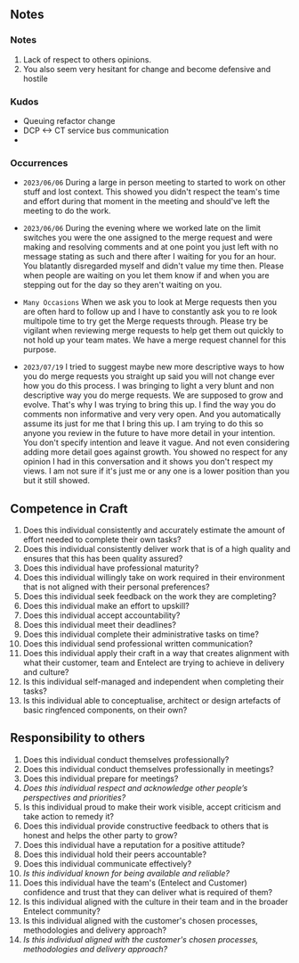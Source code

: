 
## Notes

### Notes

1. Lack of respect to others opinions. 
2. You also seem very hesitant for change and become defensive and hostile

### Kudos
- Queuing refactor change
- DCP <-> CT service bus communication
- 

### Occurrences

- ` 2023/06/06 ` 
  During a large in person meeting to started to work on other stuff and lost context. This showed you didn't respect the team's time and effort during that moment in the meeting and should've left the meeting to do the work.

- ` 2023/06/06 `
  During the evening where we worked late on the limit switches you were the one assigned to the merge request and were making and resolving comments and at one point you just left with no message stating as such and there after I waiting for you for an hour. You blatantly disregarded myself and didn't value my time then. Please when people are waiting on you let them know if and when you are stepping out for the day so they aren't waiting on you.

- ` Many Occasions `
  When we ask you to look at Merge requests then you are often hard to follow up and I have to constantly ask you to re look multipole time to try get the Merge requests through. Please try be vigilant when reviewing merge requests to help get them out quickly to not hold up your team mates. We have a merge request channel for this purpose. 

- ` 2023/07/19 `
  I tried to suggest maybe new more descriptive ways to how you do merge requests you straight up said you will not change ever how you do this process. I was bringing to light a very blunt and non descriptive way you do merge requests. We are supposed to grow and evolve. That's why I was trying to bring this up. I find the way you do comments non informative and very very open. And you automatically assume its just for me that I bring this up. I am trying to do this so anyone you review in the future to have more detail in your intention. You don't specify intention and leave it vague. And not even considering adding more detail goes against growth. You showed no respect for any opinion I had in this conversation and it shows you don't respect my views. I am not sure if it's just me or any one is a lower position than you but it still showed. 



## Competence in Craft

1. Does this individual consistently and accurately estimate the amount of effort needed to complete their own tasks?
2. Does this individual consistently deliver work that is of a high quality and ensures that this has been quality assured?
3. Does this individual have professional maturity?
4. Does this individual willingly take on work required in their environment that is not aligned with their personal preferences?
5. Does this individual seek feedback on the work they are completing?
6. Does this individual make an effort to upskill?
7. Does this individual accept accountability?
8. Does this individual meet their deadlines?
9. Does this individual complete their administrative tasks on time?
10. Does this individual send professional written communication?
11. Does this individual apply their craft in a way that creates alignment with what their customer, team and Entelect are trying to achieve in delivery and culture?
12. Is this individual self-managed and independent when completing their tasks?
13. Is this individual able to conceptualise, architect or design artefacts of basic ringfenced components, on their own?



## Responsibility to others

1. Does this individual conduct themselves professionally?
2. Does this individual conduct themselves professionally in meetings?
3. Does this individual prepare for meetings?
4. *Does this individual respect and acknowledge other people’s perspectives and priorities?*
5. Is this individual proud to make their work visible, accept criticism and take action to remedy it?
6. Does this individual provide constructive feedback to others that is honest and helps the other party to grow?
7. Does this individual have a reputation for a positive attitude?
8. Does this individual hold their peers accountable?
9. Does this individual communicate effectively?
10. *Is this individual known for being available and reliable?*
11. Does this individual have the team's (Entelect and Customer) confidence and trust that they can deliver what is required of them?
12. Is this individual aligned with the culture in their team and in the broader Entelect community?
13. Is this individual aligned with the customer's chosen processes, methodologies and delivery approach?
14. *Is this individual aligned with the customer's chosen processes, methodologies and delivery approach?*